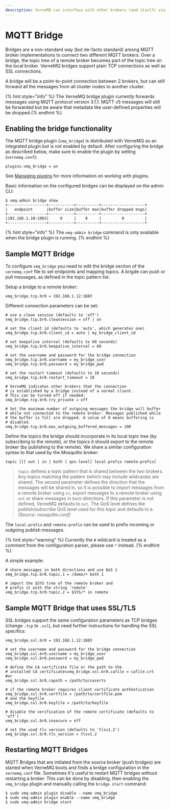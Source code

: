 ```yaml
---
description: VerneMQ can interface with other brokers (and itself) via MQTT bridges.
---
```


# MQTT Bridge

Bridges are a non-standard way (but de-facto standard) among MQTT broker implementations to connect two different MQTT brokers. Over a bridge, the topic tree of a remote broker becomes part of the topic tree on the local broker. VerneMQ bridges support plain TCP connections as well as SSL connections.

A bridge will be a point-to-point connection between 2 brokers, but can still forward all the messages from all cluster nodes to another cluster.

{% hint style="info" %} The VerneMQ bridge plugin currently forwards messages using MQTT protocol version 3.1.1. MQTT v5 messages will still be forwarded but be aware that metadata like user-defined properties will be dropped.{% endhint %}



## Enabling the bridge functionality

The MQTT bridge plugin (`vmq_bridge`) is distributed with VerneMQ as an integrated plugin but is not enabled by default. After configuring the bridge as described below, make sure to enable the plugin by setting (`vernemq.conf`):

```text
plugins.vmq_bridge = on
```

See [Managing plugins](plugins.md) for more information on working with plugins.

Basic information on the configured bridges can be displayed on the admin CLI:

```text
$ vmq-admin bridge show
+-----------------+-----------+----------+-------------------+
|   endpoint      |buffer size|buffer max|buffer dropped msgs|
+-----------------+-----------+----------+-------------------+
|192.168.1.10:1883|     0     |    0     |         0         |
+-----------------+-----------+----------+-------------------+
```
{% hint style="info" %}
The `vmq-admin bridge` command is only available when the bridge plugin is running.
{% endhint %}

## Sample MQTT Bridge

To configure `vmq_bridge` you need to edit the bridge section of the `vernemq.conf` file to set endpoints and
mapping topics. A brigde can push or pull messages, as defined in the topic pattern list.

Setup a bridge to a remote broker:

```text
vmq_bridge.tcp.br0 = 192.168.1.12:1883
```

Different connection parameters can be set:

```text
# use a clean session (defaults to 'off')
vmq_bridge.tcp.br0.cleansession = off | on

# set the client id (defaults to 'auto', which generates one)
vmq_bridge.tcp.br0.client_id = auto | my_bridge_client_id

# set keepalive interval (defaults to 60 seconds)
vmq_bridge.tcp.br0.keepalive_interval = 60

# set the username and password for the bridge connection
vmq_bridge.tcp.br0.username = my_bridge_user
vmq_bridge.tcp.br0.password = my_bridge_pwd

# set the restart timeout (defaults to 10 seconds)
vmq_bridge.tcp.br0.restart_timeout = 10

# VerneMQ indicates other brokers that the connection
# is established by a bridge instead of a normal client.
# This can be turned off if needed:
vmq_bridge.tcp.br0.try_private = off

# Set the maximum number of outgoing messages the bridge will buffer
# while not connected to the remote broker. Messages published while
# the buffer is full are dropped. A value of 0 means buffering is
# disabled.
vmq_bridge.tcp.br0.max_outgoing_buffered_messages = 100
```

Define the topics the bridge should incorporate in its local topic tree \(by subscribing to the remote\), or the topics it should export to the remote broker \(by publishing to the remote\). We share a similar configuration syntax to that used by the Mosquitto broker:

```text
topic [[[ out | in | both ] qos-level] local-prefix remote-prefix]
```

> `topic` defines a topic pattern that is shared between the two brokers. Any topics matching the pattern \(which may include wildcards\) are shared. The second parameter defines the direction that the messages will be shared in, so it is possible to import messages from a remote broker using `in`, export messages to a remote broker using `out` or share messages in `both` directions. If this parameter is not defined, VerneMQ defaults to `out`. The QoS level defines the publish/subscribe QoS level used for this topic and defaults to `0`. _\(Source: mosquitto.conf\)_

The `local-prefix` and `remote-prefix` can be used to prefix incoming or outgoing publish messages.

{% hint style="warning" %}
Currently the `#` wildcard is treated as a comment from the configuration parser, please use `*` instead.
{% endhint %}

A simple example:

```text
# share messages in both directions and use QoS 1
vmq_bridge.tcp.br0.topic.1 = /demo/+ both 1

# import the $SYS tree of the remote broker and
# prefix it with the string 'remote'
vmq_bridge.tcp.br0.topic.2 = $SYS/* in remote
```

## Sample MQTT Bridge that uses SSL/TLS

SSL bridges support the same configuration parameters as TCP bridges (change `.tcp` to `.ssl`), but need further instructions for handling the SSL specifics:

```text
vmq_bridge.ssl.br0 = 192.168.1.12:1883

# set the username and password for the bridge connection
vmq_bridge.ssl.br0.username = my_bridge_user
vmq_bridge.ssl.br0.password = my_bridge_pwd

# define the CA certificate file or the path to the
# installed CA certificatesvmq_bridge.ssl.br0.cafile = cafile.crt
#or
vmq_bridge.ssl.br0.capath = /path/to/cacerts

# if the remote broker requires client certificate authentication
vmq_bridge.ssl.br0.certfile = /path/to/certfile.pem
# and the keyfile
vmq_bridge.ssl.br0.keyfile = /path/to/keyfile

# disable the verification of the remote certificate (defaults to 'off')
vmq_bridge.ssl.br0.insecure = off

# set the used tls version (defaults to 'tlsv1.2')
vmq_bridge.ssl.br0.tls_version = tlsv1.2
```

## Restarting MQTT Bridges

MQTT Bridges that are initiated from the source broker (push bridges) are started when VerneMQ boots and finds a bridge configuration in the `vernemq.conf` file.
Sometimes it's useful to restart MQTT bridges without restarting a broker. This can be done by disabling, then enabling the `vmq_bridge` plugin and manually calling the `bridge start` command:

```text
$ sudo vmq-admin plugin disable --name vmq_bridge
$ sudo vmq-admin plugin enable --name vmq_bridge
$ sudo vmq-admin bridge start
```
